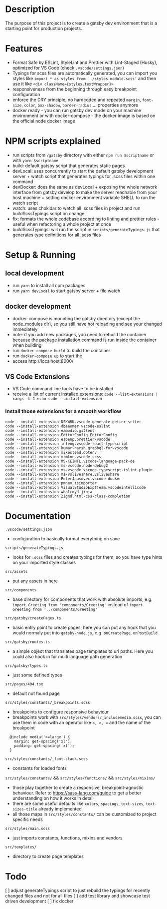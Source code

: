 # Description

The purpose of this project is to create a gatsby dev environment that is a starting point for production projects.

# Features

- Format Safe by ESLint, StyleLint and Prettier with Lint-Staged (Husky), optimized for VS Code (check `.vscode/settings.json`)
- Typings for scss files are automatically generated, you can import you styles like `import * as styles from './styles.module.scss'` and then use it like `<div className={styles.textWrapper}>`
- responsiveness from the beginning through easy breakpoint configuration
- enforce the DRY principle, no hardcoded and repeated `margin`, `font-size`, `color`, `box-shadow`, `border-radius` ... properties anymore
- docker ready - you can run gatsby dev mode on your machine environment or with docker-compose - the docker image is based on the official node docker image

# NPM scripts explained

- run scripts from `/gatsby` directory with either `npm run $scriptname` or with `yarn $scriptname`
- build: default gatsby script that generates static pages
- devLocal: uses concurrently to start the default gatsby development server + watch script that generates typings for .scss files within one command
- devDocker: does the same as devLocal + exposing the whole network interface from gatsby develop to make the server reachable from your host machine + setting docker environment variable SHELL to run the watch script
- watch: uses chokidar to watch all .scss files in project and run buildScssTypings script on change
- fix: formats the whole codebase according to linting and prettier rules - useful when refactoring a whole project at once
- buildScssTypings: will run the script in `scripts/generateTypings.js` that generates type definitions for all .scss files

# Setup & Running

## local development

- run `yarn` to install all npm packages
- run `yarn devLocal` to start gatsby server + file watch

## docker development

- docker-compose is mounting the gatsby directory (except the node_modules dir), so you still have hot reloading and see your changed immediately
- note: if you add new packages, you need to rebuild the container because the package installation command is run inside the container when building
- run `docker-compose build` to build the container
- run `docker-compose up` to start the
- access http://localhost:8000/

## VS Code Extensions

- VS Code command line tools have to be installed
- receive a list of current installed extensions: `code --list-extensions | xargs -L 1 echo code --install-extension`

### Install those extensions for a smooth workflow

```
code --install-extension DSKWRK.vscode-generate-getter-setter
code --install-extension dbaeumer.vscode-eslint
code --install-extension eamodio.gitlens
code --install-extension EditorConfig.EditorConfig
code --install-extension esbenp.prettier-vscode
code --install-extension infeng.vscode-react-typescript
code --install-extension kumar-harsh.graphql-for-vscode
code --install-extension mikestead.dotenv
code --install-extension mrmlnc.vscode-scss
code --install-extension MS-CEINTL.vscode-language-pack-de
code --install-extension ms-vscode.node-debug2
code --install-extension ms-vscode.vscode-typescript-tslint-plugin
code --install-extension ms-vsliveshare.vsliveshare
code --install-extension PeterJausovec.vscode-docker
code --install-extension pmneo.tsimporter
code --install-extension VisualStudioExptTeam.vscodeintellicode
code --install-extension wholroyd.jinja
code --install-extension Zignd.html-css-class-completion
```

# Documentation

`.vscode/settings.json`

- configuration to basically format everything on save

`scripts/generateTypings.js`

- looks for `.scss` files and creates typings for them, so you have type hints on your imported style classes

`src/assets`

- put any assets in here

`src/components`

- base directory for components that work with absolute imports, e.g. `import Greeting from 'components/Greeting'` instead of `import Greeting from '../components/Greeting'`

`src/gatsby/createPages.ts`

- basic entry point to create pages, here you can put any hook that you would normaly put into `gatsby-node.js`, e.g. `onCreatePage`, `onPostBuild`

`src/gatsby/routes.ts`

- a simple object that translates page templates to url paths. Here you could also hook in for multi language path generation

`src/gatsby/types.ts`

- just some defined types

`src/pages/404.tsx`

- default not found page

`src/styles/constants/_breakpoints.scss`

- breakpoints to configure responsive behaviour
- breakpoints work with `src/styles/vendors/_includemedia.scss`, you can use them in code with an operator like `<, >, =` and the name of the breakpoint

```
  @include media('>=large') {
    margin: get-spacing('xl');
    padding: get-spacing('xl');
  }
```

`src/styles/constants/_font-stack.scss`

- constants for loaded fonts

`src/styles/constants/` && `src/styles/functions/` && `src/styles/mixins/`

- those play together to create a responsive, breakpoint-agnostic behaviour. Refer to https://sass-lang.com/guide to get a better understanding on how it works in detail
- there are some useful defaults like `colors`, `spacings`, `text-sizes`, `text-sizes-title` already implemented
- all those maps in `src/styles/constants/` can be customized to project specific needs

`src/styles/main.scss`

- just imports constants, functions, mixins and vendors

`src/templates/`

- directory to create page templates

# Todo

[ ] adjust generateTypings script to just rebuild the typings for recently changed files and not for all files
[ ] add test library and showcase test driven development
[ ] fix docker
